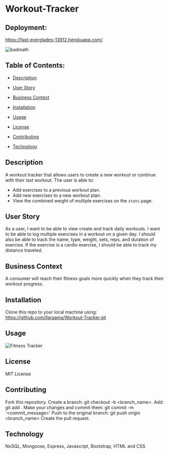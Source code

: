 # Workout-Tracker

## Deployment:
https://fast-everglades-13912.herokuapp.com/

![badmath](https://img.shields.io/github/languages/top/llaraama/Workout-Tracker)

 ## Table of Contents:
  * [Description](#Description)
 
  * [User Story](#User-Story)
  
  * [Business Context](#Business-Context)
  
  * [Installation](#Installation)

  * [Usage](#Usage)

  * [License](#License)

  * [Contributing](#Contributing)

  * [Technology](#Technology)

## Description 
A workout tracker that allows users to create a new workout or continue with their last workout.
The user is able to:
  * Add exercises to a previous workout plan.
  * Add new exercises to a new workout plan.
  * View the combined weight of multiple exercises on the `stats` page.
  
## User Story
As a user, I want to be able to view create and track daily workouts. I want to be able to log multiple exercises in a workout on a given day. I should also be able to track the name, type, weight, sets, reps, and duration of exercise. If the exercise is a cardio exercise, I should be able to track my distance traveled.

## Business Context
A consumer will reach their fitness goals more quickly when they track their workout progress.

## Installation
Clone this repo to your local machine using: https://github.com/llaraama/Workout-Tracker.git

## Usage
![Fitness Tracker](https://user-images.githubusercontent.com/62354759/95943038-c11a5400-0db2-11eb-82ed-057c9fc4f539.gif)

## License
MIT License 

## Contributing
Fork this repository. Create a branch: git checkout -b <branch_name>. Add: git add . Make your changes and commit them: git commit -m '<commit_message>' Push to the original branch: git push origin <branch_name> Create the pull request.

## Technology 
NoSQL, Mongoose, Express, Javascript, Bootstrap, HTML and CSS 
